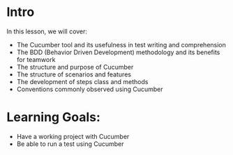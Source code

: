 # Intro
In this lesson, we will cover:

- The Cucumber tool and its usefulness in test writing and comprehension
- The BDD (Behavior Driven Development) methodology and its benefits for teamwork
- The structure and purpose of Cucumber
- The structure of scenarios and features
- The development of steps class and methods
- Conventions commonly observed using Cucumber
# Learning Goals:
- Have a working project with Cucumber
- Be able to run a test using Cucumber